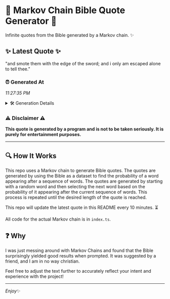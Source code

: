# 📖 Markov Chain Bible Quote Generator 📖

Infinite quotes from the Bible generated by a Markov chain. ✨

## ✨ Latest Quote ✨
"and smote them with the edge of the sword; and i only am escaped alone to tell thee."

### ⏰ Generated At
*11:27:35 PM*

<details>
    <summary>🛠️ Generation Details</summary>
    <p>
        <strong>🌱 Seed:</strong> and<br>
        <strong>🔄 Iterations:</strong> 17<br>
        <strong>📜 Context History:</strong><br>[ and ]: smote<br>[ and, smote ]: them<br>[ and, smote, them ]: with<br>[ and, smote, them, with ]: the<br>[ and, smote, them, with, the ]: edge<br>[ and, smote, them, with, the, edge ]: of<br>[ smote, them, with, the, edge, of ]: the<br>[ them, with, the, edge, of, the ]: sword;<br>[ with, the, edge, of, the, sword; ]: and<br>[ the, edge, of, the, sword;, and ]: i<br>[ edge, of, the, sword;, and, i ]: only<br>[ of, the, sword;, and, i, only ]: am<br>[ the, sword;, and, i, only, am ]: escaped<br>[ sword;, and, i, only, am, escaped ]: alone<br>[ and, i, only, am, escaped, alone ]: to<br>[ i, only, am, escaped, alone, to ]: tell<br>[ only, am, escaped, alone, to, tell ]: thee.<br>
    </p>
</details>

### ⚠️ Disclaimer ⚠️
**This quote is generated by a program and is not to be taken seriously. It is purely for entertainment purposes.**

---

## 🔍 How It Works

This repo uses a Markov chain to generate Bible quotes. The quotes are generated by using the Bible as a dataset to find the probability of a word appearing after a sequence of words. The quotes are generated by starting with a random word and then selecting the next word based on the probability of it appearing after the current sequence of words. This process is repeated until the desired length of the quote is reached.

This repo will update the latest quote in this README every 10 minutes. ⏳

All code for the actual Markov chain is in `index.ts`.

## ❓ Why

I was just messing around with Markov Chains and found that the Bible surprisingly yielded good results when prompted. 
It was suggested by a friend, and I am in no way christian.

Feel free to adjust the text further to accurately reflect your intent and experience with the project!

---

*Enjoy*✨
